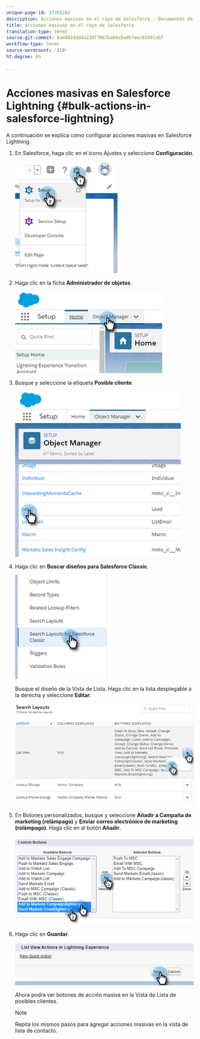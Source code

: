 ```yaml
---
unique-page-id: 37356282
description: Acciones masivas en el rayo de Salesforce - Documentos de marketing - Documentación del producto
title: Acciones masivas en el rayo de Salesforce
translation-type: tm+mt
source-git-commit: 6ae882dddda220f7067babbe5a057eec82601abf
workflow-type: tm+mt
source-wordcount: '119'
ht-degree: 0%

---
```



# Acciones masivas en Salesforce Lightning {#bulk-actions-in-salesforce-lightning}

A continuación se explica cómo configurar acciones masivas en Salesforce Lightning.

1. En Salesforce, haga clic en el icono Ajustes y seleccione **Configuración**.

   ![](assets/one.png)

1. Haga clic en la ficha **Administrador de objetos**.

   ![](assets/two.png)

1. Busque y seleccione la etiqueta **Posible cliente**.

   ![](assets/three-2.png)

1. Haga clic en **Buscar diseños para Salesforce Classic**.

   ![](assets/four-1.png)

   Busque el diseño de la Vista de Lista. Haga clic en la lista desplegable a la derecha y seleccione **Editar**.

   ![](assets/five.png)

1. En Botones personalizados, busque y seleccione **Añadir a Campaña de marketing (relámpago)** y **Enviar correo electrónico de marketing (relámpago)**. Haga clic en el botón **Añadir**.

   ![](assets/six.png)

1. Haga clic en **Guardar**.

   ![](assets/seven.png)

   Ahora podrá ver botones de acción masiva en la Vista de Lista de posibles clientes.

   >[!NOTE]
   >
   >Repita los mismos pasos para agregar acciones masivas en la vista de lista de contacto.
